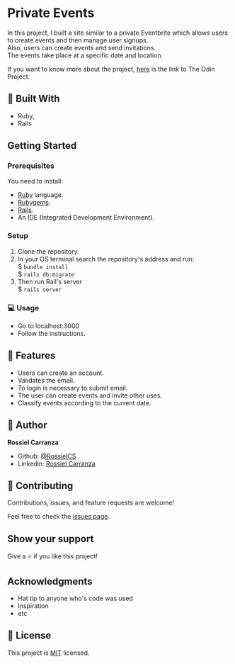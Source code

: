 # Private Events
In this project, I built a site similar to a private Eventbrite which allows users to create events and then manage user signups.   
Also, users can create events and send invitations.    
The events take place at a specific date and location.   

If you want to know more about the project, [here](https://www.theodinproject.com/courses/ruby-on-rails/lessons/associations) is the link to The Odin Project.

## :hammer:  Built With
- Ruby,
- Rails

## Getting Started

### Prerequisites
You need to install:
- [Ruby](https://www.ruby-lang.org/en/documentation/installation/) language.
- [Rubygems](https://rubygems.org/pages/download).
- [Rails](https://guides.rubyonrails.org/getting_started.html#creating-a-new-rails-project-installing-rails).
- An IDE (Integrated Development Environment).

### Setup

1. Clone the repository.
2. In your OS terminal search the repository's address and run:  
  $ `bundle install`   
  $ `rails db:migrate`   
3. Then run Rail's server   
  $ `rails server`   

### :computer:  Usage

- Go to localhost:3000
- Follow the instructions.

## :gem:  Features
* Users can create an account.
* Validates the email.
* To login is necessary to submit email.
* The user can create events and invite other uses.
* Classify events according to the current date.

## :woman:  Author

**Rossiel Carranza**

- Github: [@RossielCS](https://github.com/RossielCS)
- Linkedin: [Rossiel Carranza](https://www.linkedin.com/in/rossiel-carranza/) 

## 🤝  Contributing

Contributions, issues, and feature requests are welcome!

Feel free to check the [issues page](issues/).

## Show your support

Give a ⭐️ if you like this project!

## Acknowledgments

- Hat tip to anyone who's code was used
- Inspiration
- etc

## 📝  License

This project is [MIT](lic.url) licensed.
